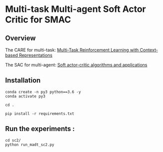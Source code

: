 # Multi-task Multi-agent Soft Actor Critic for SMAC

## Overview

The CARE for multi-task: [Multi-Task Reinforcement Learning with Context-based Representations](https://arxiv.org/pdf/2102.06177.pdf)

The SAC for multi-agent: [Soft actor-critic algorithms and applications](https://arxiv.org/pdf/1812.05905.pdf)


## Installation

```shell
conda create -n py3 python==3.6 -y
conda activate py3

cd .

pip install -r requirements.txt
```

## Run the experiments :

```shell
cd sc2/
python run_madt_sc2.py
```
